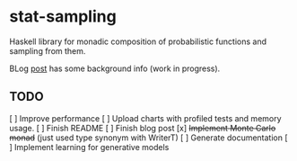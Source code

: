 stat-sampling
=====

Haskell library for monadic composition of probabilistic functions
and sampling from them.

BLog [post](http://kevinl.io/posts/2016-08-17-sampling-monad.html) has some background info
(work in progress).

TODO
-----
[ ] Improve performance
[ ] Upload charts with profiled tests and memory usage.
[ ] Finish README
[ ] Finish blog post
[x] ~~Implement Monte Carlo monad~~ (just used type synonym with WriterT)
[ ] Generate documentation
[ ] Implement learning for generative models
